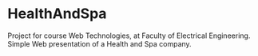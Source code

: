 # HealthAndSpa
Project for course Web Technologies, at Faculty of Electrical Engineering.
Simple Web presentation of a Health and Spa company.
